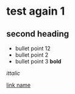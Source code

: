 # test again 1
## second heading
* bullet point 12
* bullet point 2
* bullet point 3
**bold**

_ittalic_


[link name](https://www.google.com/search?q=google+translate&rlz=1C1BYYL_svSE968SE968&oq=g&aqs=chrome.1.69i60j69i59l3j69i60l4.2116j0j7&sourceid=chrome&ie=UTF-8)


